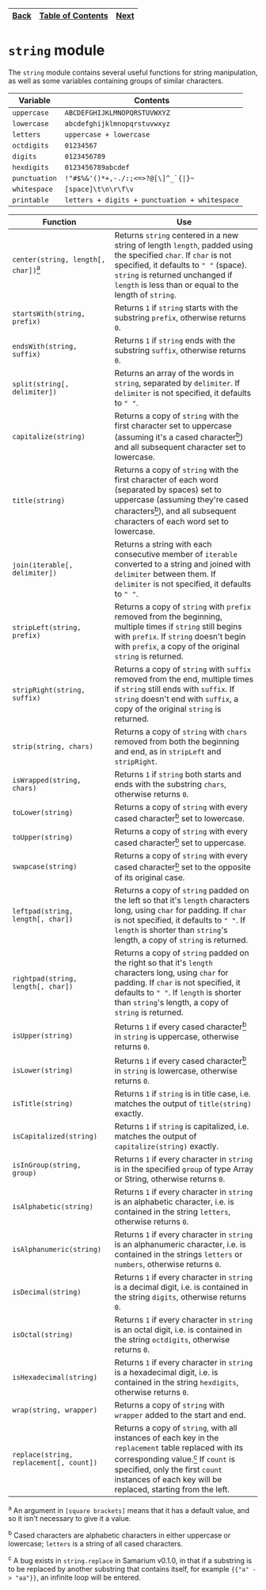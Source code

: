 [Back](20stdrandom.md) | [Table of Contents](tableofcontents.md) | [Next](22stdterminal.md)
---                    | ---                                     | ---

# `string` module

The `string` module contains several useful functions for string manipulation, as well as some variables containing groups of similar characters.

Variable      | Contents
---           | ---
`uppercase`   | `ABCDEFGHIJKLMNOPQRSTUVWXYZ`
`lowercase`   | `abcdefghijklmnopqrstuvwxyz`
`letters`     | `uppercase + lowercase`
`octdigits`   | `01234567`
`digits`      | `0123456789`
`hexdigits`   | `0123456789abcdef`
`punctuation` | ``!"#$%&'()*+,-./:;<=>?@[\]^_`{\|}~``
`whitespace`  | `[space]\t\n\r\f\v`
`printable`   | `letters + digits + punctuation + whitespace`

Function                                                       | Use
---                                                            | ---
`center(string, length[, char])`[<sup>a</sup>](#note-a) | Returns `string` centered in a new string of length `length`, padded using the specified `char`. If `char` is not specified, it defaults to `" "` (space). `string` is returned unchanged if `length` is less than or equal to the length of `string`.
`startsWith(string, prefix)`                                   | Returns `1` if `string` starts with the substring `prefix`, otherwise returns `0`.
`endsWith(string, suffix)`                                     | Returns `1` if `string` ends with the substring `suffix`, otherwise returns `0`.
`split(string[, delimiter])`                                   | Returns an array of the words in `string`, separated by `delimiter`. If `delimiter` is not specified, it defaults to `" "`.
`capitalize(string)`                                           | Returns a copy of `string` with the first character set to uppercase (assuming it's a cased character[<sup>b</sup>](#note-b)) and all subsequent character set to lowercase.
`title(string)`                                                | Returns a copy of `string` with the first character of each word (separated by spaces) set to uppercase (assuming they're cased characters[<sup>b</sup>](#note-b)), and all subsequent characters of each word set to lowercase.
`join(iterable[, delimiter])`                                  | Returns a string with each consecutive member of `iterable` converted to a string and joined with `delimiter` between them. If `delimiter` is not specified, it defaults to `" "`.
`stripLeft(string, prefix)`                                    | Returns a copy of `string` with `prefix` removed from the beginning, multiple times if `string` still begins with `prefix`. If `string` doesn't begin with `prefix`, a copy of the original `string` is returned.
`stripRight(string, suffix)`                                   | Returns a copy of `string` with `suffix` removed from the end, multiple times if `string` still ends with `suffix`. If `string` doesn't end with `suffix`, a copy of the original `string` is returned.
`strip(string, chars)`                                         | Returns a copy of `string` with `chars` removed from both the beginning and end, as in `stripLeft` and `stripRight`.
`isWrapped(string, chars)`                                     | Returns `1` if `string` both starts and ends with the substring `chars`, otherwise returns `0`.
`toLower(string)`                                              | Returns a copy of `string` with every cased character[<sup>b</sup>](#note-b) set to lowercase.
`toUpper(string)`                                              | Returns a copy of `string` with every cased character[<sup>b</sup>](#note-b) set to uppercase.
`swapcase(string)`                                             | Returns a copy of `string` with every cased character[<sup>b</sup>](#note-b) set to the opposite of its original case.
`leftpad(string, length[, char])`                              | Returns a copy of `string` padded on the left so that it's `length` characters long, using `char` for padding. If `char` is not specified, it defaults to `" "`. If `length` is shorter than `string`'s length, a copy of `string` is returned.
`rightpad(string, length[, char])`                             | Returns a copy of `string` padded on the right so that it's `length` characters long, using `char` for padding. If `char` is not specified, it defaults to `" "`. If `length` is shorter than `string`'s length, a copy of `string` is returned.
`isUpper(string)`                                              | Returns `1` if every cased character[<sup>b</sup>](#note-b) in `string` is uppercase, otherwise returns `0`.
`isLower(string)`                                              | Returns `1` if every cased character[<sup>b</sup>](#note-b) in `string` is lowercase, otherwise returns `0`.
`isTitle(string)`                                              | Returns `1` if `string` is in title case, i.e. matches the output of `title(string)` exactly.
`isCapitalized(string)`                                        | Returns `1` if `string` is capitalized, i.e. matches the output of `capitalize(string)` exactly.
`isInGroup(string, group)`                                     | Returns `1` if every character in `string` is in the specified `group` of type Array or String, otherwise returns `0`.
`isAlphabetic(string)`                                         | Returns `1` if every character in `string` is an alphabetic character, i.e. is contained in the string `letters`, otherwise returns `0`.
`isAlphanumeric(string)`                                       | Returns `1` if every character in `string` is an alphanumeric character, i.e. is contained in the strings `letters` or `numbers`, otherwise returns `0`.
`isDecimal(string)`                                            | Returns `1` if every character in `string` is a decimal digit, i.e. is contained in the string `digits`, otherwise returns `0`.
`isOctal(string)`                                              | Returns `1` if every character in `string` is an octal digit, i.e. is contained in the string `octdigits`, otherwise returns `0`.
`isHexadecimal(string)`                                        | Returns `1` if every character in `string` is a hexadecimal digit, i.e. is contained in the string `hexdigits`, otherwise returns `0`.
`wrap(string, wrapper)`                                        | Returns a copy of `string` with `wrapper` added to the start and end.
`replace(string, replacement[, count])`                        | Returns a copy of `string`, with all instances of each key in the `replacement` table replaced with its corresponding value.[<sup>c</sup>](#note-c) If `count` is specified, only the first `count` instances of each key will be replaced, starting from the left.

<sup id="note-a">a</sup> An argument in `[square brackets]` means that it has a default value, and so it isn't necessary to give it a value.

<sup id="note-b">b</sup> Cased characters are alphabetic characters in either uppercase or lowercase; `letters` is a string of all cased characters.

<sup id="note-c">c</sup> A bug exists in `string.replace` in Samarium v0.1.0, in that if a substring is to be replaced by another substring that contains itself, for example `{{"a" -> "aa"}}`, an infinite loop will be entered.
